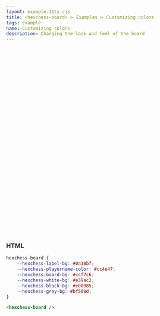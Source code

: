```yaml
---
layout: example.11ty.cjs
title: <hexchess-board> ⌲ Examples ⌲ Customizing colors
tags: example
name: Customizing colors
description: Changing the look and feel of the board
---
```


<script src="https://unpkg.com/@webcomponents/webcomponentsjs@latest/webcomponents-loader.js"></script>
<script type="module" src="https://esm.sh/@hexchess/hexchess-board@latest/hexchess-board.js?module"></script>

<style>
    hexchess-board {
        --hexchess-label-bg: #0a10bf;
        --hexchess-playername-color: #cc4e47;
        --hexchess-board-bg: #ccf7c6;
        --hexchess-white-bg: #e39ac2;
        --hexchess-black-bg: #eb0985;
        --hexchess-grey-bg: #bf508d;
    }
</style>

<div style="width: 575px; height: 500px;">
    <hexchess-board />
</div>

<h3>HTML</h3>

```css
hexchess-board {
    --hexchess-label-bg: #0a10bf;
    --hexchess-playername-color: #cc4e47;
    --hexchess-board-bg: #ccf7c6;
    --hexchess-white-bg: #e39ac2;
    --hexchess-black-bg: #eb0985;
    --hexchess-grey-bg: #bf508d;
}
```

```html
<hexchess-board />
```
